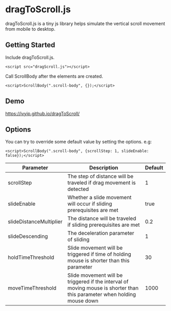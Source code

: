 # dragToScroll.js

dragToScroll.js is a tiny js library helps simulate the vertical scroll movement from mobile to desktop.

## Getting Started

Include dragToScroll.js.
```
<script src="dragScroll.js"></script>
```

Call ScrollBody after the elements are created.
```
<script>ScrollBody(".scroll-body", {});</script>
```

## Demo
https://ivyip.github.io/dragToScroll/

## Options
You can try to override some default value by setting the options.
e.g:
```
<script>ScrollBody(".scroll-body", {scrollStep: 1, slideEnable: false});</script>
```

| Parameter | Description | Default |
| --- | --- | --- |
| scrollStep | The step of distance will be traveled if drag movement is detected | 1 |
| slideEnable | Whether a slide movement will occur if sliding prerequisites are met| true |
| slideDistanceMultiplier | The distance will be traveled if sliding prerequisites are met | 0.2 |
| slideDescending | The deceleration parameter of sliding | 1 |
| holdTimeThreshold | Slide movement will be triggered if time of holding mouse is shorter than this parameter | 30 |
| moveTimeThreshold | Slide movement will be triggered if the interval of moving mouse is shorter than this parameter when holding mouse down | 1000 |